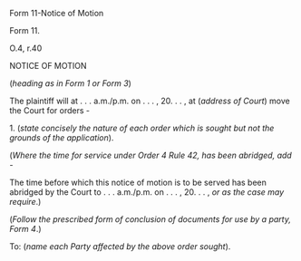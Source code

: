 Form 11-Notice of Motion

Form 11.

O.4, r.40

NOTICE OF MOTION

(*heading as in Form 1 or Form 3*)

The plaintiff will at . . . a.m./p.m. on . . . , 20. . . , at (*address
of Court*) move the Court for orders -

1\. (*state concisely the nature of each order which is sought but not
the grounds of the application*).

(*Where the time for service under Order 4 Rule 42, has been abridged,
add* -

The time before which this notice of motion is to be served has been
abridged by the Court to . . . a.m./p.m. on . . . , 20. . . , *or as the
case may require*.)

(*Follow the prescribed form of conclusion of documents for use by a
party, Form 4*.)

To: (*name each Party affected by the above order sought*).

